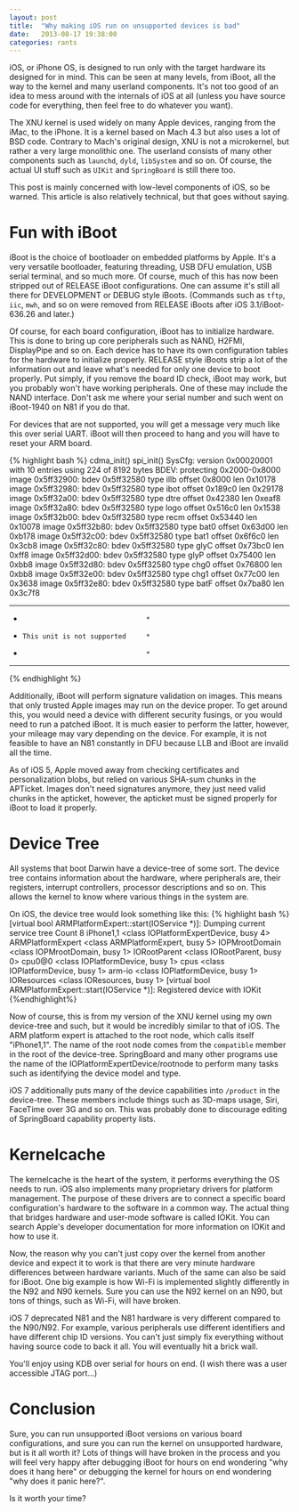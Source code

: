 ```yaml
---
layout: post
title:  "Why making iOS run on unsupported devices is bad"
date:   2013-08-17 19:38:00
categories: rants
---
```


iOS, or iPhone OS, is designed to run only with the target hardware its designed for in mind. This can be seen at
many levels, from iBoot, all the way to the kernel and many userland components. It's not too good of an idea
to mess around with the internals of iOS at all (unless you have source code for everything, then feel free to
do whatever you want).

The XNU kernel is used widely on many Apple devices, ranging from the iMac, to the iPhone. It is a kernel based on Mach 
4.3 but also uses a lot of BSD code. Contrary to Mach's original design, XNU is not a microkernel, but rather a very 
large monolithic one. The userland consists of many other components such as `launchd`, `dyld`, `libSystem` and so on.
Of course, the actual UI stuff such as `UIKit` and `SpringBoard` is still there too.

This post is mainly concerned with low-level components of iOS, so be warned. This article is also relatively technical,
but that goes without saying.

Fun with iBoot
==============

iBoot is the choice of bootloader on embedded platforms by Apple. It's a very versatile bootloader, featuring threading,
USB DFU emulation, USB serial terminal, and so much more. Of course, much of this has now been stripped out of RELEASE
iBoot configurations. One can assume it's still all there for DEVELOPMENT or DEBUG style iBoots. (Commands such as
`tftp`, `iic`, `mwh`, and so on were removed from RELEASE iBoots after iOS 3.1/iBoot-636.26 and later.)

Of course, for each board configuration, iBoot has to initialize hardware. This is done to bring up core peripherals such
as NAND, H2FMI, DisplayPipe and so on. Each device has to have its own configuration tables for the hardware to initialize
properly. RELEASE style iBoots strip a lot of the information out and leave what's needed for only one device to boot properly.
Put simply, if you remove the board ID check, iBoot may work, but you probably won't have working peripherals. One of these may
include the NAND interface. Don't ask me where your serial number and such went on iBoot-1940 on N81 if you do that.

For devices that are not supported, you will get a message very much like this over serial UART. iBoot will then proceed to hang
and you will have to reset your ARM board.

{% highlight bash %}
cdma_init()
spi_init()
SysCfg: version 0x00020001 with 10 entries using 224 of 8192 bytes
BDEV: protecting 0x2000-0x8000
image 0x5ff32900: bdev 0x5ff32580 type illb offset 0x8000 len 0x10178
image 0x5ff32980: bdev 0x5ff32580 type ibot offset 0x189c0 len 0x29178
image 0x5ff32a00: bdev 0x5ff32580 type dtre offset 0x42380 len 0xeaf8
image 0x5ff32a80: bdev 0x5ff32580 type logo offset 0x516c0 len 0x1538
image 0x5ff32b00: bdev 0x5ff32580 type recm offset 0x53440 len 0x10078
image 0x5ff32b80: bdev 0x5ff32580 type bat0 offset 0x63d00 len 0xb178
image 0x5ff32c00: bdev 0x5ff32580 type bat1 offset 0x6f6c0 len 0x3cb8
image 0x5ff32c80: bdev 0x5ff32580 type glyC offset 0x73bc0 len 0xff8
image 0x5ff32d00: bdev 0x5ff32580 type glyP offset 0x75400 len 0xbb8
image 0x5ff32d80: bdev 0x5ff32580 type chg0 offset 0x76800 len 0xbb8
image 0x5ff32e00: bdev 0x5ff32580 type chg1 offset 0x77c00 len 0x3638
image 0x5ff32e80: bdev 0x5ff32580 type batF offset 0x7ba80 len 0x3c7f8

**************************************
*                                    *
*     This unit is not supported     *
*                                    *
**************************************
{% endhighlight %}

Additionally, iBoot will perform signature validation on images. This means that only trusted Apple
images may run on the device proper. To get around this, you would need a device with different security fusings, or
you would need to run a patched iBoot. It is much easier to perform the latter, however, your mileage may vary
depending on the device. For example, it is not feasible to have an N81 constantly in DFU because LLB and iBoot 
are invalid all the time. 

As of iOS 5, Apple moved away from checking certificates and personalization blobs, but relied on various SHA-sum
chunks in the APTicket. Images don't need signatures anymore, they just need valid chunks in the apticket, however,
the apticket must be signed properly for iBoot to load it properly.

Device Tree
===========

All systems that boot Darwin have a device-tree of some sort. The device tree contains information about the hardware,
where peripherals are, their registers, interrupt controllers, processor descriptions and so on. This allows the kernel
to know where various things in the system are.

On iOS, the device tree would look something like this:
{% highlight bash %}
[virtual bool ARMPlatformExpert::start(IOService *)]: Dumping current service tree
Count 8
    iPhone1,1 <class IOPlatformExpertDevice, busy 4>
      ARMPlatformExpert <class ARMPlatformExpert, busy 5>
        IOPMrootDomain <class IOPMrootDomain, busy 1>
          IORootParent <class IORootParent, busy 0>
        cpu0@0 <class IOPlatformDevice, busy 1>
        cpus <class IOPlatformDevice, busy 1>
        arm-io <class IOPlatformDevice, busy 1>
      IOResources <class IOResources, busy 1>
[virtual bool ARMPlatformExpert::start(IOService *)]: Registered device with IOKit
{%endhighlight%}

Now of course, this is from my version of the XNU kernel using my own device-tree and such, but it would be incredibly
similar to that of iOS. The ARM platform expert is attached to the root node, which calls itself "iPhone1,1". The 
name of the root node comes from the `compatible` member in the root of the device-tree. SpringBoard and many other programs
use the name of the IOPlatformExpertDevice/rootnode to perform many tasks such as identifying the device model and type.

iOS 7 additionally puts many of the device capabilities into `/product` in the device-tree. These members include things such
as 3D-maps usage, Siri, FaceTime over 3G and so on. This was probably done to discourage editing of SpringBoard capability
property lists.

Kernelcache
===========

The kernelcache is the heart of the system, it performs everything the OS needs to run. iOS also implements many
proprietary drivers for platform management. The purpose of these drivers are to connect a specific board configuration's 
hardware to the software in a common way. The actual thing that bridges hardware and user-mode software is called IOKit.
You can search Apple's developer documentation for more information on IOKit and how to use it.

Now, the reason why you can't just copy over the kernel from another device and expect it to work is that there are 
very minute hardware differences between hardware variants. Much of the same can also be said for iBoot. One big example
is how Wi-Fi is implemented slightly differently in the N92 and N90 kernels. Sure you can use the N92 kernel on an N90, but
tons of things, such as Wi-Fi, will have broken.

iOS 7 deprecated N81 and the N81 hardware is very different compared to the N90/N92. For example, various peripherals use
different identifiers and have different chip ID versions. You can't just simply fix everything without having source code
to back it all. You will eventually hit a brick wall. 

You'll enjoy using KDB over serial for hours on end. (I wish there was a user accessible JTAG port...)

Conclusion
==========

Sure, you can run unsupported iBoot versions on various board configurations, and sure you can run the kernel on unsupported
hardware, but is it all worth it? Lots of things will have broken in the process and you will feel very happy after debugging
iBoot for hours on end wondering "why does it hang here" or debugging the kernel for hours on end wondering "why does it
panic here?".

Is it worth your time?
